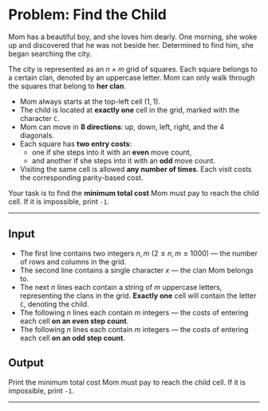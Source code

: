 # Problem: Find the Child

Mom has a beautiful boy, and she loves him dearly. One morning, she woke up and discovered that he was not beside her. Determined to find him, she began searching the city.

The city is represented as an $n \times m$ grid of squares. Each square belongs to a certain clan, denoted by an uppercase letter. Mom can only walk through the squares that belong to **her clan**.

- Mom always starts at the top-left cell $(1, 1)$.
- The child is located at **exactly one** cell in the grid, marked with the character `C`.
- Mom can move in **8 directions**: up, down, left, right, and the 4 diagonals.
- Each square has **two entry costs**:  
  - one if she steps into it with an **even** move count,  
  - and another if she steps into it with an **odd** move count.  
- Visiting the same cell is allowed **any number of times**. Each visit costs the corresponding parity-based cost.

Your task is to find the **minimum total cost** Mom must pay to reach the child cell. If it is impossible, print `-1`.

---

## Input
- The first line contains two integers $n, m$ ($2 \leq n, m \leq 1000$) — the number of rows and columns in the grid.
- The second line contains a single character $x$ — the clan Mom belongs to.
- The next $n$ lines each contain a string of $m$ uppercase letters, representing the clans in the grid. **Exactly one** cell will contain the letter `C`, denoting the child.
- The following $n$ lines each contain $m$ integers — the costs of entering each cell **on an even step count**.  
- The following $n$ lines each contain $m$ integers — the costs of entering each cell **on an odd step count**.

## Output
Print the minimum total cost Mom must pay to reach the child cell. If it is impossible, print `-1`.

---
